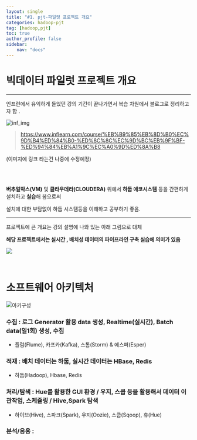 ```yaml
---
layout: single
title: "#1. pjt-파일럿 프로젝트 개요"
categories: hadoop-pjt
tag: [hadoop,pjt]
toc: true 
author_profile: false
sidebar:
    nav: "docs"
---
```




# **빅데이터 파일럿 프로젝트 개요**

---



인프런에서 유익하게 들었던 강의 기간이 끝나가면서 복습 차원에서 블로그로 정리하고자 함 .

![inf_img](../../images/2022-08-14-1-ptj-summary/inf_img.PNG)

> https://www.inflearn.com/course/%EB%B9%85%EB%8D%B0%EC%9D%B4%ED%84%B0-%ED%8C%8C%EC%9D%BC%EB%9F%BF-%ED%94%84%EB%A1%9C%EC%A0%9D%ED%8A%B8

(이미지에 링크 타는건 나중에 수정예정) 

<br>

<br>

**버추얼박스(VM)** 및  **클라우데라(CLOUDERA)** 위에서 **하둡 에코시스템** 등을 간편하게 설치하고 **실습**해 봄으로써

설치에 대한 부담없이 하둡 시스템등을 이해하고 공부하기 좋음.

---



프로젝트에 큰 개요는 강의 설명에 나와 있는 아래 그림으로 대체 

**해당 프로젝트에서는 실시간 , 배치성 데이터의 파이프라인 구축 실습에 의미가 있음**

![](../../images/2022-08-14-1-ptj-summary/pjt_img.PNG)

<br>

# 소프트웨어 아키텍처

![아키구성](../../images/2022-08-14-1-ptj-summary/아키구성.PNG)

### **수집** :  로그 Generator 활용 data 생성,  Realtime(실시간), Batch data(일1회) 생성, 수집 

+ 플럼(Flume), 카프카(Kafka), 스톰(Storm) & 에스퍼(Esper)

### **적재** :  배치 데이터는 하둡, 실시간 데이터는 HBase, Redis

- 하둡(Hadoop), Hbase, Redis

### **처리/탐색** :  Hue를 활용한 GUI  환경 /  우지, 스쿱 등을 활용해서 데이터 이관작업, 스케쥴링 / Hive,Spark 탐색

- 하이브(Hive), 스파크(Spark), 우지(Oozie), 스쿱(Sqoop), 휴(Hue)

### **분석/응용** : 



